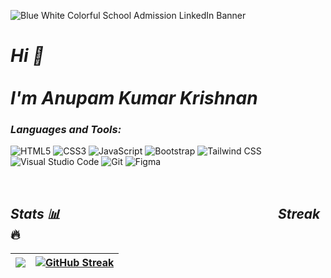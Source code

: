 ![Blue White Colorful School Admission LinkedIn Banner](https://user-images.githubusercontent.com/91872149/187197403-8ebd3ab6-ce32-4902-aa92-ab4edff9298a.gif)


<h1 align="left"><i>Hi 👋<br><br> I'm Anupam Kumar Krishnan</i></h1>

### _Languages and Tools:_
<p align="left"> <img alt="HTML5" src="https://img.shields.io/badge/html5-9645F4.svg?style=for-the-badge&logo=html5&logoColor=white"/>  <img alt="CSS3" src="https://img.shields.io/badge/css3-9645F4.svg?style=for-the-badge&logo=css3&logoColor=white"/>  <img alt="JavaScript" src="https://img.shields.io/badge/javascript-9645F4.svg?style=for-the-badge&logo=javascript&logoColor=white"/> <img alt="Bootstrap" src="https://img.shields.io/badge/bootstrap-9645F4.svg?style=for-the-badge&logo=bootstrap&logoColor=white"/> <img alt="Tailwind CSS" src="https://img.shields.io/badge/tailwindcss-9645F4.svg?style=for-the-badge&logo=tailwindcss-code&logoColor=white"/>  <img alt="Visual Studio Code" src="https://img.shields.io/badge/VisualStudioCode-9645F4.svg?style=for-the-badge&logo=visual-studio-code&logoColor=white"/> <img alt="Git" src="https://img.shields.io/badge/git-9645F4.svg?style=for-the-badge&logo=git&logoColor=white"/>  <img alt="Figma" src="https://img.shields.io/badge/figma-9645F4.svg?style=for-the-badge&logo=figma&logoColor=white"/> </p>
<br>

## _Stats 📊_ &nbsp;&nbsp;&nbsp;&nbsp;&nbsp;&nbsp;&nbsp;&nbsp;&nbsp;&nbsp;&nbsp;&nbsp;&nbsp;&nbsp;&nbsp;&nbsp;&nbsp;&nbsp;&nbsp;&nbsp;&nbsp;&nbsp;&nbsp;&nbsp;&nbsp;&nbsp;&nbsp;&nbsp;&nbsp;&nbsp;&nbsp;&nbsp;&nbsp;&nbsp;&nbsp;&nbsp;&nbsp;&nbsp;&nbsp;&nbsp;&nbsp;&nbsp;&nbsp;&nbsp;&nbsp;&nbsp;&nbsp;&nbsp;&nbsp;&nbsp;&nbsp;&nbsp;&nbsp;&nbsp;&nbsp;&nbsp;&nbsp;&nbsp;&nbsp;&nbsp;&nbsp;&nbsp;&nbsp;&nbsp;&nbsp;&nbsp;&nbsp;&nbsp; _Streak_ 🔥
|<img src="https://github-readme-stats.vercel.app/api?username=anupam-k&&show_icons=true&theme=midnight-purple&count_private=true&include_all_commits=true"/>|[![GitHub Streak](https://github-readme-streak-stats.herokuapp.com?user=anupam-k&theme=midnight-purple&date_format=M%20j%5B%2C%20Y%5D)](https://git.io/streak-stats)|
|---|---|
